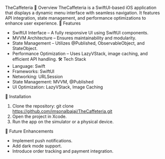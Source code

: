 TheCaffeteria
📌 Overview
TheCaffeteria is a SwiftUI-based iOS application that displays a dynamic menu interface with seamless navigation. It features API integration, state management, and performance optimizations to enhance user experience.
🚀 Features
* SwiftUI Interface – A fully responsive UI using SwiftUI components.
* MVVM Architecture – Ensures maintainability and modularity.
* State Management – Utilizes @Published, ObservableObject, and StateObject.
* Performance Optimization – Uses LazyVStack, image caching, and efficient API handling.
🛠️ Tech Stack
* Language: Swift
* Frameworks: SwiftUI
* Networking: URLSession
* State Management: MVVM, @Published
* UI Optimization: LazyVStack, Image Caching

📲 Installation
1. Clone the repository: git clone https://github.com/imsonalbajaj/TheCaffeteria.git
2. Open the project in Xcode.
3. Run the app on the simulator or a physical device.

📌 Future Enhancements
* Implement push notifications.
* Add dark mode support.
* Introduce order tracking and payment integration.
